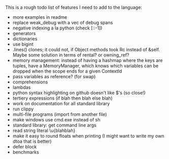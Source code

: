 
This is a rough todo list of features I need to add to the language:

* more examples in readme
* replace weak\_debug with a vec of debug spans
* negative indexing a la python (check [::-1])
* generators
* dictionaries
* use bigint
* .lines() clones; it could not, if Object methods took Rc instead of &self. Maybe some solution in terms of rental? or owning_ref?
* memory management: instead of having a hashmap where the keys are tuples, have a MemoryManager, which knows which variables can be dropped when the scope ends for a given ContextId
* pass variables as reference? (for swap)
* comprehensions
* lambdas
* python syntax highlighting on github doesn't like $'s (so close!)
* tertiery expressions (if blah then blah else blah)
* work on documentation for all standard library
* run clippy
* multi-file programs (import from another file)
* make windows use cmd.exe instead of sh
* standard library: get command line args
* read string literal \u{blahblah}
* make it easy to round floats when printing (I might want to write my own dtoa that is better)
* defer block
* benchmarks
